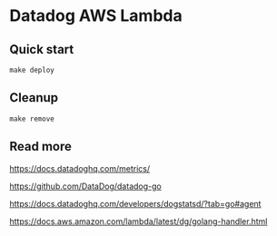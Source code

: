 # Datadog AWS Lambda

## Quick start
`make deploy`

## Cleanup
`make remove`

## Read more
https://docs.datadoghq.com/metrics/

https://github.com/DataDog/datadog-go

https://docs.datadoghq.com/developers/dogstatsd/?tab=go#agent

https://docs.aws.amazon.com/lambda/latest/dg/golang-handler.html

